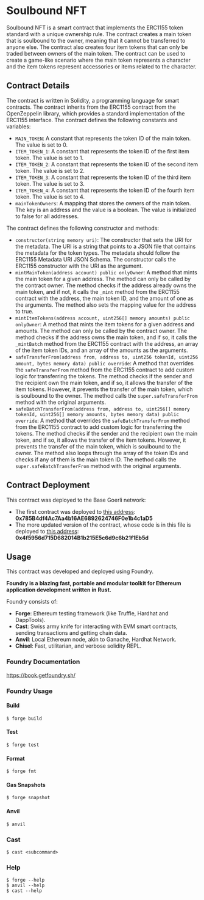 # Soulbound NFT

Soulbound NFT is a smart contract that implements the ERC1155 token standard with a unique ownership rule. The contract creates a main token that is soulbound to the owner, meaning that it cannot be transferred to anyone else. The contract also creates four item tokens that can only be traded between owners of the main token. The contract can be used to create a game-like scenario where the main token represents a character and the item tokens represent accessories or items related to the character.

## Contract Details

The contract is written in Solidity, a programming language for smart contracts. The contract inherits from the ERC1155 contract from the OpenZeppelin library, which provides a standard implementation of the ERC1155 interface. The contract defines the following constants and variables:

- `MAIN_TOKEN`: A constant that represents the token ID of the main token. The value is set to 0.
- `ITEM_TOKEN_1`: A constant that represents the token ID of the first item token. The value is set to 1.
- `ITEM_TOKEN_2`: A constant that represents the token ID of the second item token. The value is set to 2.
- `ITEM_TOKEN_3`: A constant that represents the token ID of the third item token. The value is set to 3.
- `ITEM_TOKEN_4`: A constant that represents the token ID of the fourth item token. The value is set to 4.
- `mainTokenOwners`: A mapping that stores the owners of the main token. The key is an address and the value is a boolean. The value is initialized to false for all addresses.

The contract defines the following constructor and methods:

- `constructor(string memory uri)`: The constructor that sets the URI for the metadata. The URI is a string that points to a JSON file that contains the metadata for the token types. The metadata should follow the ERC1155 Metadata URI JSON Schema. The constructor calls the ERC1155 constructor with the URI as the argument.
- `mintMainToken(address account) public onlyOwner`: A method that mints the main token for a given address. The method can only be called by the contract owner. The method checks if the address already owns the main token, and if not, it calls the `_mint` method from the ERC1155 contract with the address, the main token ID, and the amount of one as the arguments. The method also sets the mapping value for the address to true.
- `mintItemTokens(address account, uint256[] memory amounts) public onlyOwner`: A method that mints the item tokens for a given address and amounts. The method can only be called by the contract owner. The method checks if the address owns the main token, and if so, it calls the `_mintBatch` method from the ERC1155 contract with the address, an array of the item token IDs, and an array of the amounts as the arguments.
- `safeTransferFrom(address from, address to, uint256 tokenId, uint256 amount, bytes memory data) public override`: A method that overrides the `safeTransferFrom` method from the ERC1155 contract to add custom logic for transferring the tokens. The method checks if the sender and the recipient own the main token, and if so, it allows the transfer of the item tokens. However, it prevents the transfer of the main token, which is soulbound to the owner. The method calls the `super.safeTransferFrom` method with the original arguments.
- `safeBatchTransferFrom(address from, address to, uint256[] memory tokenId, uint256[] memory amounts, bytes memory data) public override`: A method that overrides the `safeBatchTransferFrom` method from the ERC1155 contract to add custom logic for transferring the tokens. The method checks if the sender and the recipient own the main token, and if so, it allows the transfer of the item tokens. However, it prevents the transfer of the main token, which is soulbound to the owner. The method also loops through the array of the token IDs and checks if any of them is the main token ID. The method calls the `super.safeBatchTransferFrom` method with the original arguments.

## Contract Deployment

This contract was deployed to the Base Goerli network:

- The first contract was deployed to [this address](https://goerli.basescan.org/address/0x785b4df4ac7aa4b16ae6892624746f0e1b4c1ad5): **0x785B4df4Ac7Aa4b16AE6892624746F0e1b4c1aD5**
- The more updated version of the contract, whose code is in this file is deployed to [this address](https://goerli.basescan.org/address/0x4f5956d715d682014b1b215e5c6d9c6b21f1eb5d): **0x4f5956d715D682014B1b215E5c6d9c6b21f1Eb5d**

## Usage

This contract was developed and deployed using Foundry.

**Foundry is a blazing fast, portable and modular toolkit for Ethereum application development written in Rust.**

Foundry consists of:

- **Forge**: Ethereum testing framework (like Truffle, Hardhat and DappTools).
- **Cast**: Swiss army knife for interacting with EVM smart contracts, sending transactions and getting chain data.
- **Anvil**: Local Ethereum node, akin to Ganache, Hardhat Network.
- **Chisel**: Fast, utilitarian, and verbose solidity REPL.

### Foundry Documentation

https://book.getfoundry.sh/

### Foundry Usage

#### Build

```shell
$ forge build
```

#### Test

```shell
$ forge test
```

#### Format

```shell
$ forge fmt
```

#### Gas Snapshots

```shell
$ forge snapshot
```

#### Anvil

```shell
$ anvil
```

### Cast

```shell
$ cast <subcommand>
```

### Help

```shell
$ forge --help
$ anvil --help
$ cast --help
```
